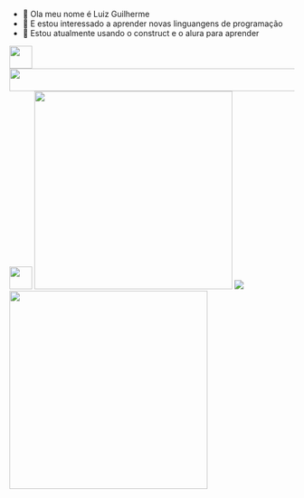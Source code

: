 - 👋 Ola meu nome é Luiz Guilherme
- 👀 E estou interessado a aprender novas linguangens de programação
- 🌱 Estou atualmente usando o construct e o alura para aprender
 <img src="https://cdn.jsdelivr.net/gh/devicons/devicon/icons/couchdb/couchdb-plain.svg" width=40 height=40/>
 <img src="https://cdn.jsdelivr.net/gh/devicons/devicon/icons/linux/linux-original.svg" width=1000 height=40/>
 <img src="https://cdn.jsdelivr.net/gh/devicons/devicon/icons/atom/atom-original.svg" width=40 height=40 />
                             
<img src="https://super.abril.com.br/wp-content/uploads/2016/09/super_imggato_digitando_0.gif" width="350">
<img src="https://media.tenor.com/Vlvb0_bUEz8AAAAC/stillesque.gif">

<img src="https://media.tenor.com/hI-oOVvwasYAAAAC/happy.gif" width=350>


